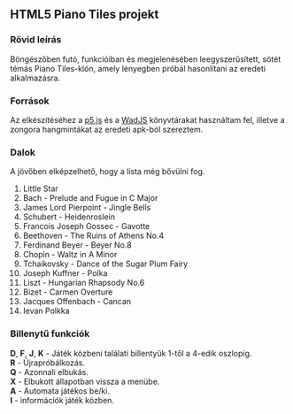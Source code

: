 ## HTML5 Piano Tiles projekt   
### Rövid leírás   
Böngészőben futó, funkcióiban és megjelenésében leegyszerűsített, sötét témás Piano Tiles-klón, amely lényegben próbál hasonlítani az eredeti alkalmazásra.   

### Források   
Az elkészítéséhez a [p5.js](https://p5js.org/) és a [WadJS](https://github.com/rserota/wad) könyvtárakat használtam fel, illetve a zongora hangmintákat az eredeti apk-ból szereztem.   

### Dalok   
A jövőben elképzelhető, hogy a lista még bővülni fog.   
1. Little Star
2. Bach - Prelude and Fugue in C Major
3. James Lord Pierpoint - Jingle Bells
4. Schubert - Heidenroslein
5. Francois Joseph Gossec - Gavotte
6. Beethoven - The Ruins of Athens No.4
7. Ferdinand Beyer - Beyer No.8
8. Chopin - Waltz in A Minor
9. Tchaikovsky - Dance of the Sugar Plum Fairy
10. Joseph Kuffner - Polka
11. Liszt - Hungarian Rhapsody No.6
12. Bizet - Carmen Overture
13. Jacques Offenbach - Cancan
14. Ievan Polkka   

### Billenytű funkciók   
**D**, **F**, **J**, **K** - Játék közbeni találati billentyűk 1-től a 4-edik oszlopig.   
**R** - Újrapróbálkozás.   
**Q** - Azonnali elbukás.   
**X** - Elbukott állapotban vissza a menübe.   
**A** - Automata játékos be/ki.   
**I** - információk játék közben.